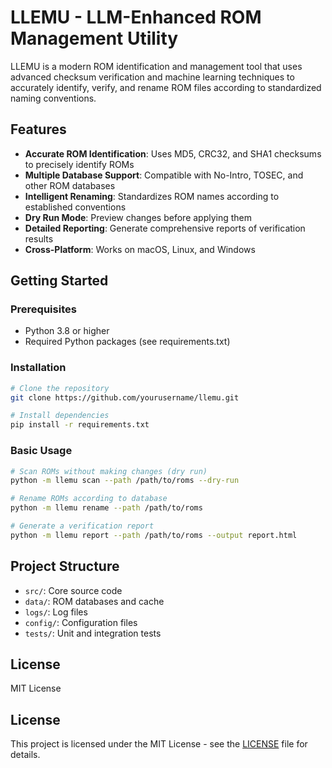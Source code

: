 # LLEMU - LLM-Enhanced ROM Management Utility

LLEMU is a modern ROM identification and management tool that uses advanced checksum verification and machine learning techniques to accurately identify, verify, and rename ROM files according to standardized naming conventions.

## Features

- **Accurate ROM Identification**: Uses MD5, CRC32, and SHA1 checksums to precisely identify ROMs
- **Multiple Database Support**: Compatible with No-Intro, TOSEC, and other ROM databases
- **Intelligent Renaming**: Standardizes ROM names according to established conventions
- **Dry Run Mode**: Preview changes before applying them
- **Detailed Reporting**: Generate comprehensive reports of verification results
- **Cross-Platform**: Works on macOS, Linux, and Windows

## Getting Started

### Prerequisites
- Python 3.8 or higher
- Required Python packages (see requirements.txt)

### Installation
```bash
# Clone the repository
git clone https://github.com/yourusername/llemu.git

# Install dependencies
pip install -r requirements.txt
```

### Basic Usage
```bash
# Scan ROMs without making changes (dry run)
python -m llemu scan --path /path/to/roms --dry-run

# Rename ROMs according to database
python -m llemu rename --path /path/to/roms

# Generate a verification report
python -m llemu report --path /path/to/roms --output report.html
```

## Project Structure
- `src/`: Core source code
- `data/`: ROM databases and cache
- `logs/`: Log files
- `config/`: Configuration files
- `tests/`: Unit and integration tests

## License
MIT License

## License

This project is licensed under the MIT License - see the [LICENSE](LICENSE) file for details.
